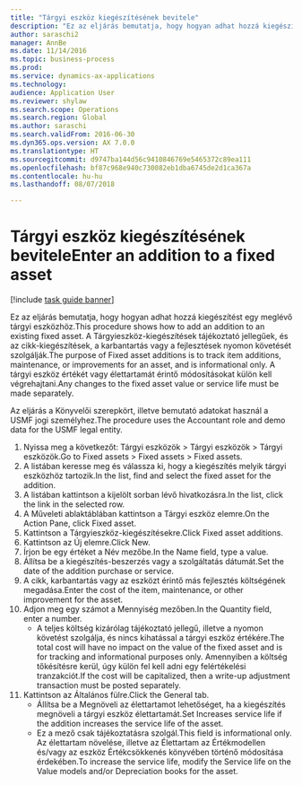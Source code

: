 ```yaml
--- 
title: "Tárgyi eszköz kiegészítésének bevitele"
description: "Ez az eljárás bemutatja, hogy hogyan adhat hozzá kiegészítést egy meglévő tárgyi eszközhöz."
author: saraschi2
manager: AnnBe
ms.date: 11/14/2016
ms.topic: business-process
ms.prod: 
ms.service: dynamics-ax-applications
ms.technology: 
audience: Application User
ms.reviewer: shylaw
ms.search.scope: Operations
ms.search.region: Global
ms.author: saraschi
ms.search.validFrom: 2016-06-30
ms.dyn365.ops.version: AX 7.0.0
ms.translationtype: HT
ms.sourcegitcommit: d9747ba144d56c9410846769e5465372c89ea111
ms.openlocfilehash: bf87c968e940c730082eb1dba6745de2d1ca367a
ms.contentlocale: hu-hu
ms.lasthandoff: 08/07/2018

---
```

# <a name="enter-an-addition-to-a-fixed-asset"></a><span data-ttu-id="506ad-103">Tárgyi eszköz kiegészítésének bevitele</span><span class="sxs-lookup"><span data-stu-id="506ad-103">Enter an addition to a fixed asset</span></span>

[!include [task guide banner](../../includes/task-guide-banner.md)]

<span data-ttu-id="506ad-104">Ez az eljárás bemutatja, hogy hogyan adhat hozzá kiegészítést egy meglévő tárgyi eszközhöz.</span><span class="sxs-lookup"><span data-stu-id="506ad-104">This procedure shows how to add an addition to an existing fixed asset.</span></span> <span data-ttu-id="506ad-105">A Tárgyieszköz-kiegészítések tájékoztató jellegűek, és az cikk-kiegészítések, a karbantartás vagy a fejlesztések nyomon követését szolgálják.</span><span class="sxs-lookup"><span data-stu-id="506ad-105">The purpose of Fixed asset additions is to track item additions, maintenance, or improvements for an asset, and is informational only.</span></span> <span data-ttu-id="506ad-106">A tárgyi eszköz értékét vagy élettartamát érintő módosításokat külön kell végrehajtani.</span><span class="sxs-lookup"><span data-stu-id="506ad-106">Any changes to the fixed asset value or service life must be made separately.</span></span>   



<span data-ttu-id="506ad-107">Az eljárás a Könyvelői szerepkört, illetve bemutató adatokat használ a USMF jogi személyhez.</span><span class="sxs-lookup"><span data-stu-id="506ad-107">The procedure uses the Accountant role and demo data for the USMF legal entity.</span></span>

1. <span data-ttu-id="506ad-108">Nyissa meg a következőt: Tárgyi eszközök > Tárgyi eszközök > Tárgyi eszközök.</span><span class="sxs-lookup"><span data-stu-id="506ad-108">Go to Fixed assets > Fixed assets > Fixed assets.</span></span>
2. <span data-ttu-id="506ad-109">A listában keresse meg és válassza ki, hogy a kiegészítés melyik tárgyi eszközhöz tartozik.</span><span class="sxs-lookup"><span data-stu-id="506ad-109">In the list, find and select the fixed asset for the addition.</span></span>
3. <span data-ttu-id="506ad-110">A listában kattintson a kijelölt sorban lévő hivatkozásra.</span><span class="sxs-lookup"><span data-stu-id="506ad-110">In the list, click the link in the selected row.</span></span>
4. <span data-ttu-id="506ad-111">A Műveleti ablaktáblában kattintson a Tárgyi eszköz elemre.</span><span class="sxs-lookup"><span data-stu-id="506ad-111">On the Action Pane, click Fixed asset.</span></span>
5. <span data-ttu-id="506ad-112">Kattintson a Tárgyieszköz-kiegészítésekre.</span><span class="sxs-lookup"><span data-stu-id="506ad-112">Click Fixed asset additions.</span></span>
6. <span data-ttu-id="506ad-113">Kattintson az Új elemre.</span><span class="sxs-lookup"><span data-stu-id="506ad-113">Click New.</span></span>
7. <span data-ttu-id="506ad-114">Írjon be egy értéket a Név mezőbe.</span><span class="sxs-lookup"><span data-stu-id="506ad-114">In the Name field, type a value.</span></span>
8. <span data-ttu-id="506ad-115">Állítsa be a kiegészítés-beszerzés vagy a szolgáltatás dátumát.</span><span class="sxs-lookup"><span data-stu-id="506ad-115">Set the date of the addition purchase or service.</span></span>
9. <span data-ttu-id="506ad-116">A cikk, karbantartás vagy az eszközt érintő más fejlesztés költségének megadása.</span><span class="sxs-lookup"><span data-stu-id="506ad-116">Enter the cost of the item, maintenance, or other improvement for the asset.</span></span>
10. <span data-ttu-id="506ad-117">Adjon meg egy számot a Mennyiség mezőben.</span><span class="sxs-lookup"><span data-stu-id="506ad-117">In the Quantity field, enter a number.</span></span>
    * <span data-ttu-id="506ad-118">A teljes költség kizárólag tájékoztató jellegű, illetve a nyomon követést szolgálja, és nincs kihatással a tárgyi eszköz értékére.</span><span class="sxs-lookup"><span data-stu-id="506ad-118">The total cost will have no impact on the value of the fixed asset and is for tracking and informational purposes only.</span></span> <span data-ttu-id="506ad-119">Amennyiben a költség tőkésítésre kerül, úgy külön fel kell adni egy felértékelési tranzakciót.</span><span class="sxs-lookup"><span data-stu-id="506ad-119">If the cost will be capitalized, then a write-up adjustment transaction must be posted separately.</span></span>  
11. <span data-ttu-id="506ad-120">Kattintson az Általános fülre.</span><span class="sxs-lookup"><span data-stu-id="506ad-120">Click the General tab.</span></span>
    * <span data-ttu-id="506ad-121">Állítsa be a Megnöveli az élettartamot lehetőséget, ha a kiegészítés megnöveli a tárgyi eszköz élettartamát.</span><span class="sxs-lookup"><span data-stu-id="506ad-121">Set Increases service life if the addition increases the service life of the asset.</span></span>  
    * <span data-ttu-id="506ad-122">Ez a mező csak tájékoztatásra szolgál.</span><span class="sxs-lookup"><span data-stu-id="506ad-122">This field is informational only.</span></span> <span data-ttu-id="506ad-123">Az élettartam növelése, illetve az Élettartam az Értékmodellen és/vagy az eszköz Értékcsökkenés könyvében történő módosítása érdekében.</span><span class="sxs-lookup"><span data-stu-id="506ad-123">To increase the service life, modify the Service life on the Value models and/or Depreciation books for the asset.</span></span>  


